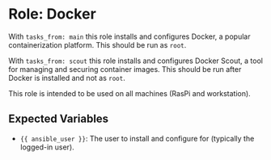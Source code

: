 # Role: Docker

With `tasks_from: main` this role installs and configures Docker, a popular containerization platform. This should be run as `root`.

With `tasks_from: scout` this role installs and configures Docker Scout, a tool for managing and securing container images. This should be run after Docker is installed and not as `root`.

This role is intended to be used on all machines (RasPi and workstation).

## Expected Variables

- `{{ ansible_user }}`: The user to install and configure for (typically the logged-in user).
